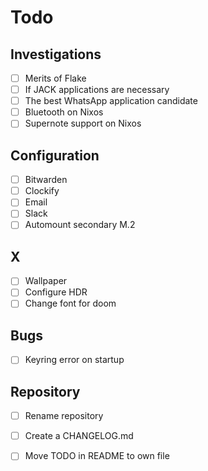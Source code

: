 # Todo

## Investigations
- [ ] Merits of Flake
- [ ] If JACK applications are necessary
- [ ] The best WhatsApp application candidate
- [ ] Bluetooth on Nixos
- [ ] Supernote support on Nixos

## Configuration
- [ ] Bitwarden
- [ ] Clockify
- [ ] Email
- [ ] Slack
- [ ] Automount secondary M.2

## X
- [ ] Wallpaper
- [ ] Configure HDR
- [ ] Change font for doom

## Bugs
- [ ] Keyring error on startup

## Repository
- [ ] Rename repository
- [ ] Create a CHANGELOG.md
- [ ] Move TODO in README to own file


